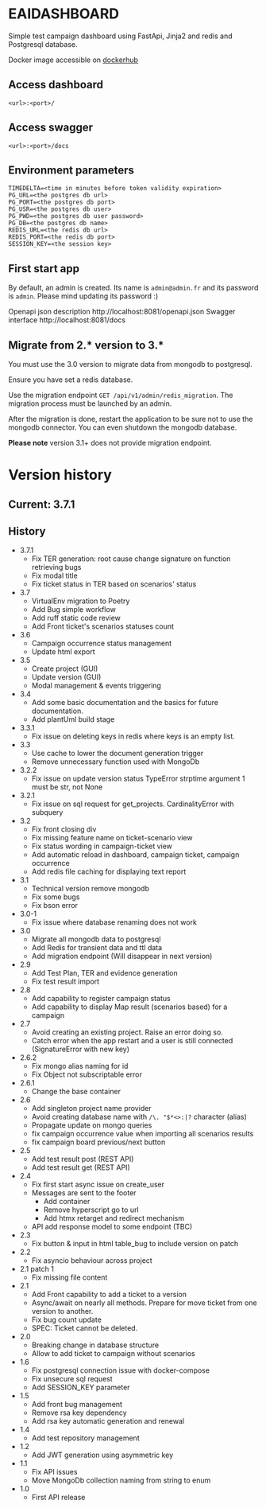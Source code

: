 # EAIDASHBOARD

Simple test campaign dashboard using FastApi, Jinja2 and redis and Postgresql database. 

Docker image accessible on [dockerhub](https://hub.docker.com/r/hiddengob/eaidashboard)

## Access dashboard

`<url>:<port>/`

## Access swagger

`<url>:<port>/docs`

## Environment parameters

```text
TIMEDELTA=<time in minutes before token validity expiration>
PG_URL=<the postgres db url>
PG_PORT=<the postgres db port>
PG_USR=<the postgres db user>
PG_PWD=<the postgres db user password>
PG_DB=<the postgres db name>
REDIS_URL=<the redis db url>
REDIS_PORT=<the redis db port>
SESSION_KEY=<the session key>
```

## First start app

By default, an admin is created. Its name is `admin@admin.fr` and its password is `admin`. Please mind updating its password :)

Openapi json description http://localhost:8081/openapi.json
Swagger interface http://localhost:8081/docs

## Migrate from 2.* version to 3.*

You must use the 3.0 version to migrate data from mongodb to postgresql.

Ensure you have set a redis database. 

Use the migration endpoint `GET /api/v1/admin/redis_migration`. The migration process must be launched by an admin.

After the migration is done, restart the application to be sure not to use the mongodb connector. You can even shutdown the mongodb database.

**Please note** version 3.1+ does not provide migration endpoint.

# Version history

## Current: 3.7.1

## History
- 3.7.1
  - Fix TER generation: root cause change signature on function retrieving bugs
  - Fix modal title
  - Fix ticket status in TER based on scenarios' status
- 3.7
  - VirtualEnv migration to Poetry
  - Add Bug simple workflow
  - Add ruff static code review
  - Add Front ticket's scenarios statuses count
- 3.6
  - Campaign occurrence status management
  - Update html export
- 3.5
  - Create project (GUI)
  - Update version (GUI)
  - Modal management & events triggering
- 3.4
  - Add some basic documentation and the basics for future documentation.
  - Add plantUml build stage
- 3.3.1
  - Fix issue on deleting keys in redis where keys is an empty list. 
- 3.3
  - Use cache to lower the document generation trigger
  - Remove unnecessary function used with MongoDb
- 3.2.2
  - Fix issue on update version status TypeError strptime argument 1 must be str, not None
- 3.2.1
  - Fix issue on sql request for get_projects. CardinalityError with subquery
- 3.2
  - Fix front closing div
  - Fix missing feature name on ticket-scenario view
  - Fix status wording in campaign-ticket view
  - Add automatic reload in dashboard, campaign ticket, campaign occurrence
  - Add redis file caching for displaying text report
- 3.1
  - Technical version remove mongodb
  - Fix some bugs
  - Fix bson error
- 3.0-1
  - Fix issue where database renaming does not work
- 3.0
  - Migrate all mongodb data to postgresql
  - Add Redis for transient data and ttl data
  - Add migration endpoint (Will disappear in next version)
- 2.9
  - Add Test Plan, TER and evidence generation
  - Fix test result import
- 2.8
  - Add capability to register campaign status
  - Add capability to display Map result (scenarios based) for a campaign
- 2.7
  - Avoid creating an existing project. Raise an error doing so.
  - Catch error when the app restart and a user is still connected (SignatureError with new key)
- 2.6.2
  - Fix mongo alias naming for id
  - Fix Object not subscriptable error
- 2.6.1
  - Change the base container
- 2.6
  - Add singleton project name provider
  - Avoid creating database name with `/\. "$*<>:|?` character (alias)
  - Propagate update on mongo queries
  - fix campaign occurrence value when importing all scenarios results
  - fix campaign board previous/next button
- 2.5
  - Add test result post (REST API)
  - Add test result get (REST API)
- 2.4
  - Fix first start async issue on create_user
  - Messages are sent to the footer
    - Add container
    - Remove hyperscript go to url
    - Add htmx retarget and redirect mechanism
  - API add response model to some endpoint (TBC)
- 2.3
  - Fix button & input in html table_bug to include version on patch
- 2.2
  - Fix asyncio behaviour across project
- 2.1 patch 1
  - Fix missing file content
- 2.1
  - Add Front capability to add a ticket to a version
  - Async/await on nearly all methods. Prepare for move ticket from one version to another.
  - Fix bug count update
  - SPEC: Ticket cannot be deleted.
- 2.0
  - Breaking change in database structure
  - Allow to add ticket to campaign without scenarios
- 1.6
  - Fix postgresql connection issue with docker-compose
  - Fix unsecure sql request
  - Add SESSION_KEY parameter
- 1.5
  - Add front bug management
  - Remove rsa key dependency
  - Add rsa key automatic generation and renewal
- 1.4
  - Add test repository management
- 1.2
  - Add JWT generation using asymmetric key
- 1.1
  - Fix API issues
  - Move MongoDb collection naming from string to enum
- 1.0
  - First API release